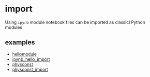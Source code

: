 # import
Using `ipynb` module notebook files can be imported as classicl Python modules


## examples
+ [hellomodule](hellomodule.ipynb)
+ [ipynb_hello_import](ipynb_hello_import.ipynb)
+ [physconst](physconst.ipynb)
+ [physconst_import](physconst_import.ipynb)

